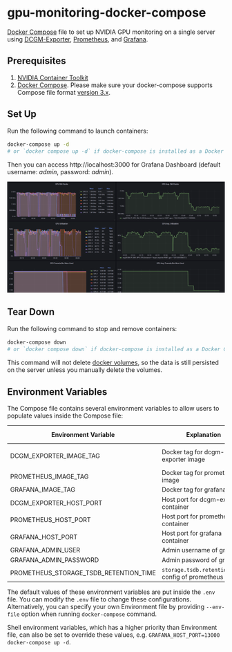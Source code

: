 # gpu-monitoring-docker-compose

[Docker Compose](https://docs.docker.com/compose/) file to set up NVIDIA GPU monitoring on a single server using [DCGM-Exporter](https://github.com/NVIDIA/dcgm-exporter), [Prometheus](https://github.com/prometheus/prometheus), and [Grafana](https://github.com/grafana/grafana).

## Prerequisites

1. [NVIDIA Container Toolkit](https://docs.nvidia.com/datacenter/cloud-native/container-toolkit/install-guide.html)
2. [Docker Compose](https://docs.docker.com/compose/install/). Please make sure your docker-compose supports Compose file format [version 3.x](https://docs.docker.com/compose/compose-file/compose-versioning/).

## Set Up

Run the following command to launch containers:

```bash
docker-compose up -d
# or `docker compose up -d` if docker-compose is installed as a Docker CLI plugin
```

Then you can access http://localhost:3000 for Grafana Dashboard (default username: _admin_, password: _admin_).

![dashboard-snapshot](./dashboard-snapshot.png)

## Tear Down

Run the following command to stop and remove containers:

```bash
docker-compose down
# or `docker compose down` if docker-compose is installed as a Docker CLI plugin
```

This command will not delete [docker volumes](https://docs.docker.com/storage/volumes/), so the data is still persisted on the server unless you manually delete the volumes.

## Environment Variables

The Compose file contains several environment variables to allow users to populate values inside the Compose file:

| Environment Variable                   | Explanation                                        | Default Value            |
| -------------------------------------- | -------------------------------------------------- | ------------------------ |
| DCGM_EXPORTER_IMAGE_TAG                | Docker tag for dcgm-exporter image                 | 2.4.6-2.6.10-ubuntu20.04 |
| PROMETHEUS_IMAGE_TAG                   | Docker tag for prometheus image                    | v2.36.1                  |
| GRAFANA_IMAGE_TAG                      | Docker tag for grafana image                       | 8.5.6                    |
| DCGM_EXPORTER_HOST_PORT                | Host port for dcgm-exporter container              | 9400                     |
| PROMETHEUS_HOST_PORT                   | Host port for prometheus container                 | 9090                     |
| GRAFANA_HOST_PORT                      | Host port for grafana container                    | 3000                     |
| GRAFANA_ADMIN_USER                     | Admin username of grafana                          | admin                    |
| GRAFANA_ADMIN_PASSWORD                 | Admin password of grafana                          | admin                    |
| PROMETHEUS_STORAGE_TSDB_RETENTION_TIME | `storage.tsdb.retention.time` config of prometheus | 30d                      |

The default values of these environment variables are put inside the `.env` file. You can modify the `.env` file to change these configurations. Alternatively, you can specify your own Environment file by providing `--env-file` option when running `docker-compose` command.

Shell environment variables, which has a higher priority than Environment file,  can also be set to override these values, e.g. `GRAFANA_HOST_PORT=13000 docker-compose up -d`.
